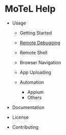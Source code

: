 # MoTeL Help

- Usage
	- Getting Started
	- [Remote Debugging](/#!/docs/remote-debug)

	- Remote Shell
	- Browser Navigation
	- App Uploading
	- Automation
		- Appium
		- Others
		
	
- Documentation

- License
- Contributing
